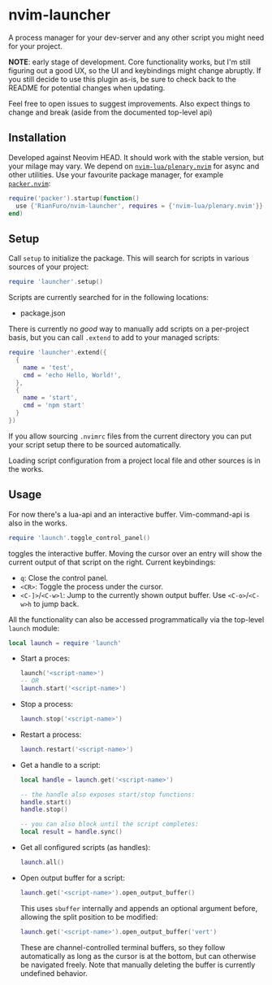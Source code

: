 # nvim-launcher

A process manager for your dev-server and any other script you might need for your project.

**NOTE**: early stage of development. Core functionality works, but I'm still figuring out a good UX, so the UI and keybindings might change abruptly. If you still decide to use this plugin as-is, be sure to check back to the README for potential changes when updating. 

Feel free to open issues to suggest improvements. Also expect things to change and break (aside from the documented top-level api)

## Installation

Developed against Neovim HEAD. It should work with the stable version, but your milage may vary.
We depend on [`nvim-lua/plenary.nvim`](https://github.com/nvim-lua/plenary.nvim) for async and other utilities.
Use your favourite package manager, for example [`packer.nvim`](https://github.com/wbthomason/packer.nvim):

```lua
require('packer').startup(function() 
  use {'RianFuro/nvim-launcher', requires = {'nvim-lua/plenary.nvim'}}
end)
```

## Setup

Call `setup` to initialize the package. This will search for scripts in various sources of your project:

```lua
require 'launcher'.setup()
```

Scripts are currently searched for in the following locations:
- package.json


There is currently no *good* way to manually add scripts on a per-project basis, but you can call `.extend` to add to your managed scripts:

```lua
require 'launcher'.extend({
  {
    name = 'test',
    cmd = 'echo Hello, World!',
  },
  {
    name = 'start',
    cmd = 'npm start'
  }
})
```

If you allow sourcing `.nvimrc` files from the current directory you can put your script setup there to be sourced automatically.

Loading script configuration from a project local file and other sources is in the works.

## Usage

For now there's a lua-api and an interactive buffer. Vim-command-api is also in the works.

```lua
require 'launch'.toggle_control_panel()
```
toggles the interactive buffer. Moving the cursor over an entry will show the current output of that script on the right. 
Current keybindings:
- `q`: Close the control panel.
- `<CR>`: Toggle the process under the cursor.
- `<C-]>`/`<C-w>l`: Jump to the currently shown output buffer. Use `<C-o>`/`<C-w>h` to jump back.


All the functionality can also be accessed programmatically via the top-level `launch` module:
```lua
local launch = require 'launch'
```

- Start a proces:
  ```lua
  launch('<script-name>')
  -- OR
  launch.start('<script-name>')
  ```

- Stop a process:
  ```lua
  launch.stop('<script-name>')
  ```

- Restart a process:
  ```lua
  launch.restart('<script-name>')
  ```

- Get a handle to a script:
  ```lua
  local handle = launch.get('<script-name>')

  -- the handle also exposes start/stop functions:
  handle.start()
  handle.stop()

  -- you can also block until the script completes:
  local result = handle.sync()
  ```

- Get all configured scripts (as handles):
  ```lua
  launch.all()
  ```

- Open output buffer for a script:
  ```lua
  launch.get('<script-name>').open_output_buffer()
  ```

  This uses `sbuffer` internally and appends an optional argument before,
  allowing the split position to be modified:

  ```lua
  launch.get('<script-name>').open_output_buffer('vert')
  ```

  These are channel-controlled terminal buffers, so they follow automatically
  as long as the cursor is at the bottom, but can otherwise be navigated freely.
  Note that manually deleting the buffer is currently undefined behavior.
